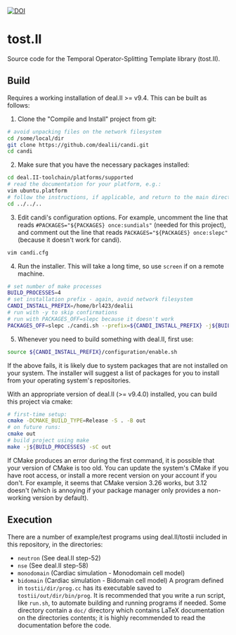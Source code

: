 [![DOI](https://zenodo.org/badge/589803608.svg)](https://zenodo.org/badge/latestdoi/589803608)

# tost.II

Source code for the Temporal Operator-Splitting Template library
(tost.II).


## Build

Requires a working installation of deal.II >= v9.4. This can be
built as follows:

1. Clone the "Compile and Install" project from git:
```sh
# avoid unpacking files on the network filesystem
cd /some/local/dir
git clone https://github.com/dealii/candi.git
cd candi
```

2. Make sure that you have the necessary packages installed:
```sh
cd deal.II-toolchain/platforms/supported
# read the documentation for your platform, e.g.:
vim ubuntu.platform
# follow the instructions, if applicable, and return to the main directory
cd ../../..
```

3. Edit candi's configuration options.
For example, uncomment the line that reads `#PACKAGES="${PACKAGES} once:sundials"` (needed for this project),
and comment out the line that reads `PACKAGES="${PACKAGES} once:slepc"` (because it doesn't work for candi).
```sh
vim candi.cfg
```

4. Run the installer. This will take a long time, so use `screen` if on a remote machine.
```sh
# set number of make processes
BUILD_PROCESSES=4
# set installation prefix - again, avoid network filesystem
CANDI_INSTALL_PREFIX=/home/brl423/dealii
# run with -y to skip confirmations
# run with PACKAGES_OFF=slepc because it doesn't work
PACKAGES_OFF=slepc ./candi.sh --prefix=${CANDI_INSTALL_PREFIX} -j${BUILD_PROCESSES} -y
```

5. Whenever you need to build something with deal.II, first use:
```sh
source ${CANDI_INSTALL_PREFIX}/configuration/enable.sh
```

If the above fails, it is likely due to system packages that are not
installed on your system. The installer will suggest a list of
packages for you to install from your operating system's repositories.

With an appropriate version of deal.II (>= v9.4.0) installed, you can build this
project via cmake:
```sh
# first-time setup:
cmake -DCMAKE_BUILD_TYPE=Release -S . -B out
# on future runs:
cmake out
# build project using make
make -j${BUILD_PROCESSES} -sC out
```

If CMake produces an error during the first command, it is possible that your version of CMake is too old.
You can update the system's CMake if you have root access,
or install a more recent version on your account if you don't.
For example, it seems that CMake version 3.26 works, but 3.12 doesn't
(which is annoying if your package manager only provides a non-working version by default).

## Execution

There are a number of example/test programs using deal.II/tostii included in this repository, in the directories:
 - `neutron` (See deal.II step-52)
 - `nse` (See deal.II step-58)
 - `monodomain` (Cardiac simulation - Monodomain cell model)
 - `bidomain` (Cardiac simulation - Bidomain cell model)
A program defined in `tostii/dir/prog.cc` has its executable saved to `tostii/out/dir/bin/prog`.
It is recommended that you write a run script, like `run.sh`, to automate building and running programs if needed.
Some directory contain a `doc/` directory which contains LaTeX documentation on the directories contents;
it is highly recommended to read the documentation before the code.
